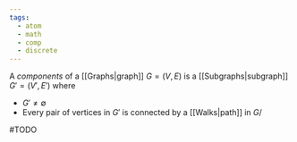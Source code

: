 ```yaml
---
tags:
  - atom
  - math
  - comp
  - discrete
---
```

A *components* of a [[Graphs|graph]] $G = (V,E)$ is a [[Subgraphs|subgraph]] $G' = (V',E')$ where
- $G' \ne \emptyset$
- Every pair of vertices in $G'$ is connected by a [[Walks|path]] in $G$/

#TODO